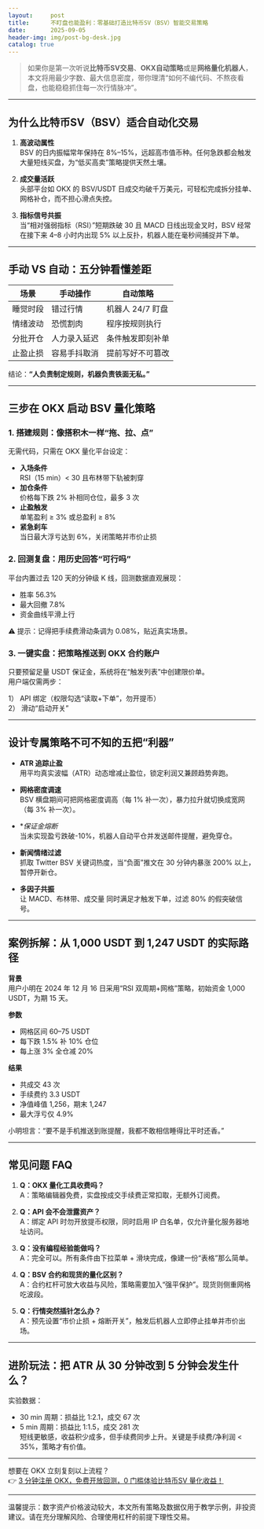 ```yaml
---
layout:     post
title:      不盯盘也能盈利：零基础打造比特币SV（BSV）智能交易策略
date:       2025-09-05
header-img: img/post-bg-desk.jpg
catalog: true
---
```


> 如果你是第一次听说**比特币SV交易**、**OKX自动策略**或是**网格量化机器人**，本文将用最少字数、最大信息密度，带你理清“如何不编代码、不熬夜看盘，也能稳稳抓住每一次行情脉冲”。

---

## 为什么比特币SV（BSV）适合自动化交易

1. **高波动属性**  
   BSV 的日内振幅常年保持在 8%–15%，远超高市值币种。任何急跌都会触发大量短线买盘，为“低买高卖”策略提供天然土壤。

2. **成交量活跃**  
   头部平台如 OKX 的 BSV/USDT 日成交均破千万美元，可轻松完成拆分挂单、网格补仓，而不担心滑点失控。

3. **指标信号共振**  
   当“相对强弱指标（RSI）”短期跌破 30 且 MACD 日线出现金叉时，BSV 经常在接下来 4–8 小时内出现 5% 以上反扑，机器人能在毫秒间捕捉并下单。

---

## 手动 VS 自动：五分钟看懂差距

| 场景 | 手动操作 | 自动策略 |
|---|---|---|
| 睡觉时段 | 错过行情 | 机器人 24/7 盯盘 |
| 情绪波动 | 恐慌割肉 | 程序按规则执行 |
| 分批开仓 | 人力录入延迟 | 条件触发即刻补单 |
| 止盈止损 | 容易手抖取消 | 提前写好不可篡改 |

结论：**“人负责制定规则，机器负责铁面无私。”**

---

## 三步在 OKX 启动 BSV 量化策略

### 1. 搭建规则：像搭积木一样“拖、拉、点”  
无需代码，只需在 OKX 量化平台设定：

- **入场条件**  
  RSI（15 min）< 30 且布林带下轨被刺穿  
- **加仓条件**  
  价格每下跌 2% 补相同仓位，最多 3 次  
- **止盈触发**  
  单笔盈利 ≥ 3% 或总盈利 ≥ 8%  
- **紧急刹车**  
  当日最大浮亏达到 6%，关闭策略并市价止损

### 2. 回测复盘：用历史回答“可行吗”  
平台内置过去 120 天的分钟级 K 线，回测数据直观展现：  
- 胜率 56.3%  
- 最大回撤 7.8%  
- 资金曲线平滑上行

⚠️ 提示：记得把手续费滑动条调为 0.08%，贴近真实场景。

### 3. 一键实盘：把策略推送到 OKX 合约账户  
只要预留足量 USDT 保证金，系统将在“触发列表”中创建限价单。  
用户端仅需两步：  

1） API 绑定（权限勾选“读取+下单”，勿开提币）  
2） 滑动“启动开关”  

---

## 设计专属策略不可不知的五把“利器”

- **ATR 追踪止盈**  
  用平均真实波幅（ATR）动态增减止盈位，锁定利润又兼顾趋势奔跑。  

- **网格密度调速**  
  BSV 横盘期间可把网格密度调高（每 1% 补一次），暴力拉升就切换成宽网（每 3% 补一次）。  

- **保证金熔断*  
  当未实现盈亏跌破-10%，机器人自动平仓并发送邮件提醒，避免穿仓。  

- **新闻情绪过滤**  
  抓取 Twitter BSV 关键词热度，当“负面”推文在 30 分钟内暴涨 200% 以上，暂停开新仓。  

- **多因子共振**  
  让 MACD、布林带、成交量 同时满足才触发下单，过滤 80% 的假突破信号。  

---

## 案例拆解：从 1,000 USDT 到 1,247 USDT 的实际路径

**背景**  
用户小明在 2024 年 12 月 16 日采用“RSI 双周期+网格”策略，初始资金 1,000 USDT，为期 15 天。

**参数**  
- 网格区间 60–75 USDT  
- 每下跌 1.5% 补 10% 仓位  
- 每上涨 3% 全仓减 20%

**结果**  
- 共成交 43 次  
- 手续费约 3.3 USDT  
- 净值峰值 1,256，期末 1,247  
- 最大浮亏仅 4.9%

小明坦言：“要不是手机推送到账提醒，我都不敢相信睡得比平时还香。”

---

## 常见问题 FAQ

1. **Q：OKX 量化工具收费吗？**  
   A：策略编辑器免费，实盘按成交手续费正常扣取，无额外订阅费。

2. **Q：API 会不会泄露资产？**  
   A：绑定 API 时勿开放提币权限，同时启用 IP 白名单，仅允许量化服务器地址访问。

3. **Q：没有编程经验能做吗？**  
   A：完全可以。所有条件由下拉菜单 + 滑块完成，像建一份“表格”那么简单。

4. **Q：BSV 合约和现货的量化区别？**  
   A：合约杠杆可放大收益与风险，策略需要加入“强平保护”。现货则侧重网格吃波段。

5. **Q：行情突然插针怎么办？**  
   A：预先设置“市价止损 + 熔断开关”，触发后机器人立即停止挂单并市价出场。

---

## 进阶玩法：把 ATR 从 30 分钟改到 5 分钟会发生什么？

实验数据：  
- 30 min 周期：损益比 1:2.1，成交 67 次  
- 5 min 周期：损益比 1:1.5，成交 281 次  
短线更敏感，收益积少成多，但手续费同步上升。关键是手续费/净利润 < 35%，策略才有价值。

---

想要在 OKX 立刻复刻以上流程？  
👉 [3 分钟注册 OKX，免费开放回测，0 门槛体验比特币SV 量化收益！](https://okxdog.com/)

---

温馨提示：数字资产价格波动较大，本文所有策略及数据仅用于教学示例，非投资建议。请在充分理解风险、合理使用杠杆的前提下理性交易。